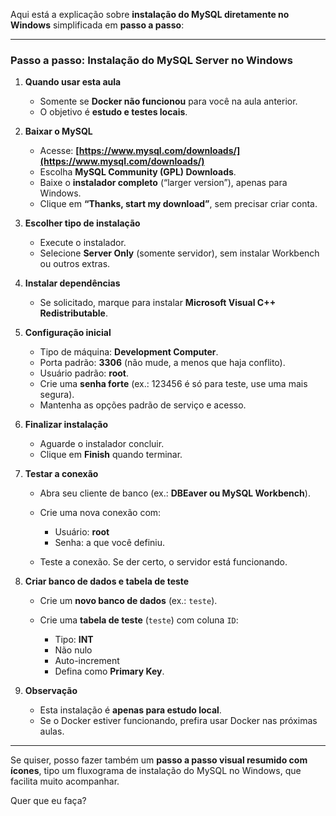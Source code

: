 Aqui está a explicação sobre **instalação do MySQL diretamente no Windows** simplificada em **passo a passo**:

---

### Passo a passo: Instalação do MySQL Server no Windows

1. **Quando usar esta aula**

   * Somente se **Docker não funcionou** para você na aula anterior.
   * O objetivo é **estudo e testes locais**.

2. **Baixar o MySQL**

   * Acesse: **[https://www.mysql.com/downloads/](https://www.mysql.com/downloads/)**
   * Escolha **MySQL Community (GPL) Downloads**.
   * Baixe o **instalador completo** (“larger version”), apenas para Windows.
   * Clique em **“Thanks, start my download”**, sem precisar criar conta.

3. **Escolher tipo de instalação**

   * Execute o instalador.
   * Selecione **Server Only** (somente servidor), sem instalar Workbench ou outros extras.

4. **Instalar dependências**

   * Se solicitado, marque para instalar **Microsoft Visual C++ Redistributable**.

5. **Configuração inicial**

   * Tipo de máquina: **Development Computer**.
   * Porta padrão: **3306** (não mude, a menos que haja conflito).
   * Usuário padrão: **root**.
   * Crie uma **senha forte** (ex.: 123456 é só para teste, use uma mais segura).
   * Mantenha as opções padrão de serviço e acesso.

6. **Finalizar instalação**

   * Aguarde o instalador concluir.
   * Clique em **Finish** quando terminar.

7. **Testar a conexão**

   * Abra seu cliente de banco (ex.: **DBEaver ou MySQL Workbench**).
   * Crie uma nova conexão com:

     * Usuário: **root**
     * Senha: a que você definiu.
   * Teste a conexão. Se der certo, o servidor está funcionando.

8. **Criar banco de dados e tabela de teste**

   * Crie um **novo banco de dados** (ex.: `teste`).
   * Crie uma **tabela de teste** (`teste`) com coluna `ID`:

     * Tipo: **INT**
     * Não nulo
     * Auto-increment
     * Defina como **Primary Key**.

9. **Observação**

   * Esta instalação é **apenas para estudo local**.
   * Se o Docker estiver funcionando, prefira usar Docker nas próximas aulas.

---

Se quiser, posso fazer também um **passo a passo visual resumido com ícones**, tipo um fluxograma de instalação do MySQL no Windows, que facilita muito acompanhar.

Quer que eu faça?
